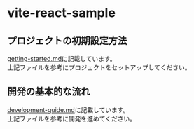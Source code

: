 # vite-react-sample

## プロジェクトの初期設定方法

[getting-started.md](./getting-started.md)に記載しています。  
上記ファイルを参考にプロジェクトをセットアップしてください。

## 開発の基本的な流れ

[development-guide.md](./development-guide.md)に記載しています。  
上記ファイルを参考に開発を進めてください。
